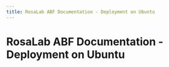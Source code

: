 ```yaml
---
title: RosaLab ABF Documentation - Deployment on Ubuntu
---
```


# RosaLab ABF Documentation - Deployment on Ubuntu